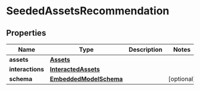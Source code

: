 
# SeededAssetsRecommendation

## Properties
Name | Type | Description | Notes
------------ | ------------- | ------------- | -------------
**assets** | [**Assets**](Assets.md) |  | 
**interactions** | [**InteractedAssets**](InteractedAssets.md) |  | 
**schema** | [**EmbeddedModelSchema**](EmbeddedModelSchema.md) |  |  [optional]



